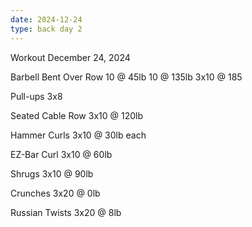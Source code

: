 ```yaml
---
date: 2024-12-24
type: back day 2
---
```

Workout December 24, 2024

Barbell Bent Over Row
10 @ 45lb
10 @ 135lb
3x10 @ 185

Pull-ups
3x8

Seated Cable Row
3x10 @ 120lb

Hammer Curls
3x10 @ 30lb each

EZ-Bar Curl
3x10 @ 60lb

Shrugs
3x10 @ 90lb

Crunches
3x20 @ 0lb

Russian Twists
3x20 @ 8lb